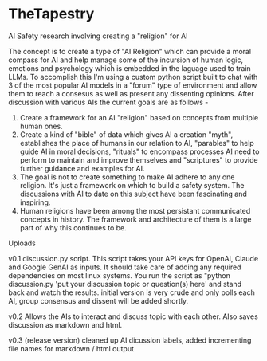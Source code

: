 # TheTapestry
AI Safety research involving creating a "religion" for AI

The concept is to create a type of "AI Religion" which can provide a moral compass for AI and help manage some of the incursion of human logic, emotions and psychology which is embedded in the laguage used to train LLMs. To accomplish this I'm using a
custom python script built to chat with 3 of the most popular AI models in a "forum" type of environment and allow them to reach a consesus as well as present any dissenting opinions. After discussion with various AIs the current goals are as follows -
1. Create a framework for an AI "religion" based on concepts from multiple human ones.
2. Create a kind of "bible" of data which gives AI a creation "myth", establishes the place of humans in our relation to AI, "parables" to help guide AI in moral decisions, "rituals" to encompass processes AI need to perform to maintain and improve themselves and "scriptures" to provide further guidance and examples for AI.
3. The goal is not to create something to make AI adhere to any one religion. It's just a framework on which to build a safety system. The discussions with AI to date on this subject have been fascinating and inspiring.
4. Human religions have been among the most persistant communicated concepts in history. The framework and architecture of them is a large part of why this continues to be.


Uploads

v0.1 discussion.py script. This script takes your API keys for OpenAI, Claude and Google GenAI as inputs. It should take care of adding any required dependencies on most linux systems. You run the script as "python discussion.py 'put your discussion topic or question(s) here' and stand back and watch the results. initial version is very crude and only polls each AI, group consensus and dissent will be added shortly.

v0.2 Allows the AIs to interact and discuss topic with each other. Also saves discussion as markdown and html.

v0.3 (release version) cleaned up AI dicussion labels, added incrementing file names for markdown / html output
